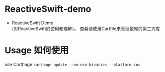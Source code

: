 # ReactiveSwift-demo
- ReactiveSwift Demo  
  (对ReactiveSwift的使用和理解）。 查看请使用Cartfile来管理依赖的第三方库
  
# Usage  如何使用
use Carthage
 ```carthage update --no-use-binaries --platform ios ```

